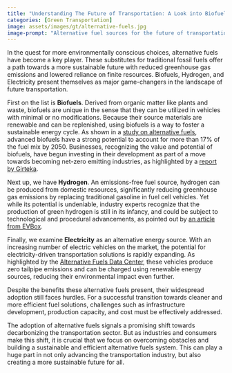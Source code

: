 ```yaml
---
title: "Understanding The Future of Transportation: A Look into Biofuels, Hydrogen and Electricity"
categories: [Green Transportation]
image: assets/images/gt/alternative-fuels.jpg
image-prompt: "Alternative fuel sources for the future of transportation: biofuels, hydrogen, electricity"
---
```


In the quest for more environmentally conscious choices, alternative fuels have become a key player. These substitutes for traditional fossil fuels offer a path towards a more sustainable future with reduced greenhouse gas emissions and lowered reliance on finite resources. Biofuels, Hydrogen, and Electricity present themselves as major game-changers in the landscape of future transportation. 

First on the list is **Biofuels**. Derived from organic matter like plants and waste, biofuels are unique in the sense that they can be utilized in vehicles with minimal or no modifications. Because their source materials are renewable and can be replenished, using biofuels is a way to foster a sustainable energy cycle. As shown in a [study on alternative fuels](https://www.sciencedirect.com/science/article/pii/S2666821122002022), advanced biofuels have a strong potential to account for more than 17% of the fuel mix by 2050. Businesses, recognizing the value and potential of biofuels, have begun investing in their development as part of a move towards becoming net-zero emitting industries, as highlighted by a [report by Girteka](https://www.girteka.eu/how-do-fuel-manufacturers-see-the-future-of-alternative-fuels/).

Next up, we have **Hydrogen**. An emissions-free fuel source, hydrogen can be produced from domestic resources, significantly reducing greenhouse gas emissions by replacing traditional gasoline in fuel cell vehicles. Yet while its potential is undeniable, industry experts recognize that the production of green hydrogen is still in its infancy, and could be subject to technological and procedural advancements, as pointed out by [an article from EVBox](https://blog.evbox.com/fuel-alternatives-gas-stations).

Finally, we examine **Electricity** as an alternative energy source. With an increasing number of electric vehicles on the market, the potential for electricity-driven transportation solutions is rapidly expanding. As highlighted by the [Alternative Fuels Data Center](https://afdc.energy.gov/fuels/), these vehicles produce zero tailpipe emissions and can be charged using renewable energy sources, reducing their environmental impact even further.

Despite the benefits these alternative fuels present, their widespread adoption still faces hurdles. For a successful transition towards cleaner and more efficient fuel solutions, challenges such as infrastructure development, production capacity, and cost must be effectively addressed.

The adoption of alternative fuels signals a promising shift towards decarbonizing the transportation sector. But as industries and consumers make this shift, it is crucial that we focus on overcoming obstacles and building a sustainable and efficient alternative fuels system. This can play a huge part in not only advancing the transportation industry, but also creating a more sustainable future for all.